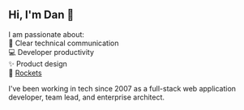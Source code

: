 ## Hi, I'm Dan :wave:

I am passionate about:  
:notebook: Clear technical communication  
:computer: Developer productivity  
:sparkles: Product design  
:rocket: [Rockets][1]

I've been working in tech since 2007 as a full-stack web application developer, team lead, and enterprise architect.

[1]: https://rocketlabdelta.com/
